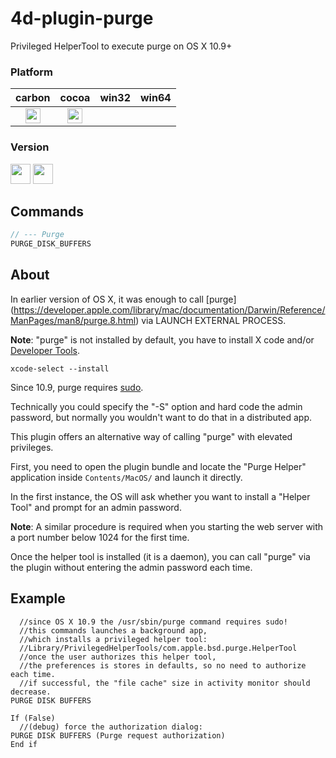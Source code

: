4d-plugin-purge
===============

Privileged HelperTool to execute purge on OS X 10.9+

### Platform

| carbon | cocoa | win32 | win64 |
|:------:|:-----:|:---------:|:---------:|
|<img src="https://cloud.githubusercontent.com/assets/1725068/22371562/1b091f0a-e4db-11e6-8458-8653954a7cce.png" width="24" height="24" />|<img src="https://cloud.githubusercontent.com/assets/1725068/22371562/1b091f0a-e4db-11e6-8458-8653954a7cce.png" width="24" height="24" />|||

### Version

<img src="https://cloud.githubusercontent.com/assets/1725068/18940649/21945000-8645-11e6-86ed-4a0f800e5a73.png" width="32" height="32" /> <img src="https://cloud.githubusercontent.com/assets/1725068/18940648/2192ddba-8645-11e6-864d-6d5692d55717.png" width="32" height="32" />

Commands
---

```c
// --- Purge
PURGE_DISK_BUFFERS
```

About
---
In earlier version of OS X, it was enough to call [purge] (https://developer.apple.com/library/mac/documentation/Darwin/Reference/ManPages/man8/purge.8.html) via LAUNCH EXTERNAL PROCESS.

**Note**: "purge" is not installed by default, you have to install X code and/or [Developer Tools](https://developer.apple.com/downloads/index.action).

```
xcode-select --install
```

Since 10.9, purge requires [sudo](https://developer.apple.com/library/mac/documentation/Darwin/Reference/ManPages/man8/sudo.8.html#//apple_ref/doc/man/8/sudo).

Technically you could specify the "-S" option and hard code the admin password, but normally you wouldn't want to do that in a distributed app.

This plugin offers an alternative way of calling "purge" with elevated privileges.

First, you need to open the plugin bundle and locate the "Purge Helper" application inside ```Contents/MacOS/``` and launch it directly.

In the first instance, the OS will ask whether you want to install a "Helper Tool" and prompt for an admin password.

**Note**: A similar procedure is required when you starting the web server with a port number below 1024 for the first time.

Once the helper tool is installed (it is a daemon), you can call "purge" via the plugin without entering the admin password each time.

Example
---
```
  //since OS X 10.9 the /usr/sbin/purge command requires sudo!
  //this commands launches a background app,
  //which installs a privileged helper tool:
  //Library/PrivilegedHelperTools/com.apple.bsd.purge.HelperTool
  //once the user authorizes this helper tool,
  //the preferences is stores in defaults, so no need to authorize each time.
  //if successful, the "file cache" size in activity monitor should decrease.
PURGE DISK BUFFERS 

If (False)
  //(debug) force the authorization dialog:
PURGE DISK BUFFERS (Purge request authorization)
End if 
```
